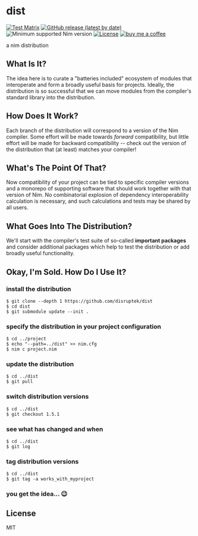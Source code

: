 # dist

[![Test Matrix](https://github.com/disruptek/dist/workflows/CI/badge.svg)](https://github.com/disruptek/dist/actions?query=workflow%3ACI)
[![GitHub release (latest by date)](https://img.shields.io/github/v/release/disruptek/dist?style=flat)](https://github.com/disruptek/dist/releases/latest)
![Minimum supported Nim version](https://img.shields.io/badge/nim-1.4.3%2B-informational?style=flat&logo=nim)
[![License](https://img.shields.io/github/license/disruptek/dist?style=flat)](#license)
[![buy me a coffee](https://img.shields.io/badge/donate-buy%20me%20a%20coffee-orange.svg)](https://www.buymeacoffee.com/disruptek)

a nim distribution

## What Is It?

The idea here is to curate a "batteries included" ecosystem of modules that
interoperate and form a broadly useful basis for projects. Ideally, the
distribution is so successful that we can move modules from the compiler's
standard library into the distribution.

## How Does It Work?

Each branch of the distribution will correspond to a version of the Nim
compiler. Some effort will be made towards *forward* compatibility, but little
effort will be made for backward compatibility -- check out the version of the
distribution that (at least) matches your compiler!

## What's The Point Of That?

Now compatibility of your project can be tied to specific compiler versions and
a monorepo of supporting software that should work together with that version
of Nim. No combinatorial explosion of dependency interoperability calculation
is necessary, and such calculations and tests may be shared by all users.

## What Goes Into The Distribution?

We'll start with the compiler's test suite of so-called **important packages**
and consider additional packages which help to test the distribution or add
broadly useful functionality.

## Okay, I'm Sold.  How Do I Use It?

### install the distribution
```
$ git clone --depth 1 https://github.com/disruptek/dist
$ cd dist
$ git submodule update --init .
```

### specify the distribution in your project configuration
```
$ cd ../project
$ echo "--path=../dist" >> nim.cfg
$ nim c project.nim
```

### update the distribution
```
$ cd ../dist
$ git pull
```

### switch distribution versions
```
$ cd ../dist
$ git checkout 1.5.1
```

### see what has changed and when
```
$ cd ../dist
$ git log
```

### tag distribution versions
```
$ cd ../dist
$ git tag -a works_with_myproject
```

### you get the idea... 😉

## License
MIT
